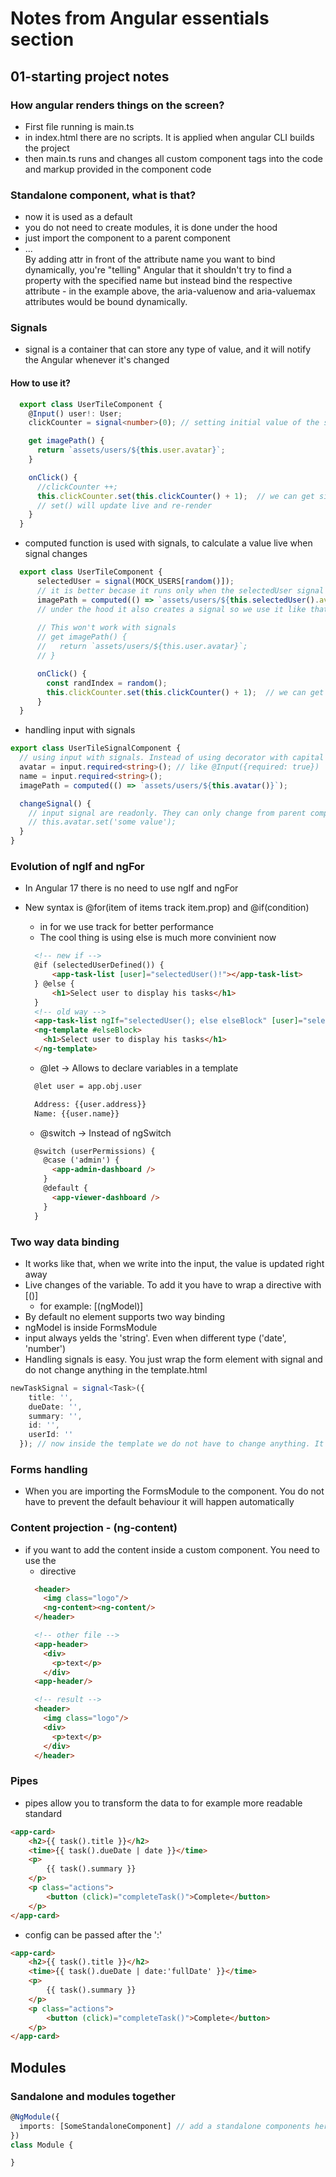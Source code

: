 # Notes from Angular essentials section

## 01-starting project notes
### How angular renders things on the screen? 
- First file running is main.ts
- in index.html there are no scripts. It is applied when angular CLI builds the project
- then main.ts runs and changes all custom component tags into the code and markup provided in the component code
### Standalone component, what is that?
- now it is used as a default
- you do not need to create modules, it is done under the hood
- just import the component to a parent component
- <div 
  role="progressbar" 
  [attr.aria-valuenow]="currentVal" 
  [attr.aria-valuemax]="maxVal">...</div>
    By adding attr in front of the attribute name you want to bind dynamically, you're "telling" Angular that it shouldn't try to find a property with the specified name but instead bind the respective attribute - in the example above, the aria-valuenow and aria-valuemax attributes would be bound dynamically.
### Signals
- signal is a container that can store any type of value, and it will notify the Angular whenever it's changed
#### How to use it?
````ts
  export class UserTileComponent {
    @Input() user!: User;
    clickCounter = signal<number>(0); // setting initial value of the signal

    get imagePath() {
      return `assets/users/${this.user.avatar}`;
    }

    onClick() {
      //clickCounter ++;
      this.clickCounter.set(this.clickCounter() + 1);  // we can get signal value by adding parenthasis clickCounter() 
      // set() will update live and re-render 
    }
  }
````
- computed function is used with signals, to calculate a value live when signal changes
````ts
  export class UserTileComponent {
      selectedUser = signal(MOCK_USERS[random()]);
      // it is better becase it runs only when the selectedUser signal changes, not everytime component is changing(there could be more signals in computed)
      imagePath = computed(() => `assets/users/${this.selectedUser().avatar}`)
      // under the hood it also creates a signal so we use it like that: imagePath()
      
      // This won't work with signals
      // get imagePath() {
      //   return `assets/users/${this.user.avatar}`;
      // }

      onClick() {
        const randIndex = random();
        this.clickCounter.set(this.clickCounter() + 1);  // we can get signal value by adding parenthasis clickCounter() 
      }
  }
````
- handling input with signals
````ts
export class UserTileSignalComponent {
  // using input with signals. Instead of using decorator with capital 'I', we use small 'i'
  avatar = input.required<string>(); // like @Input({required: true})
  name = input.required<string>();
  imagePath = computed(() => `assets/users/${this.avatar()}`);

  changeSignal() {
    // input signal are readonly. They can only change from parent component
    // this.avatar.set('some value');
  }
}
````

### Evolution of ngIf and ngFor
- In Angular 17 there is no need to use ngIf and ngFor
- New syntax is @for(item of items track item.prop) and @if(condition)
  - in for we use track for better performance
  - The cool thing is using else is much more convinient now
  ````html
    <!-- new if -->
    @if (selectedUserDefined()) {
        <app-task-list [user]="selectedUser()!"></app-task-list>
    } @else {
        <h1>Select user to display his tasks</h1>
    }
    <!-- old way -->
    <app-task-list ngIf="selectedUser(); else elseBlock" [user]="selectedUser()!"></app-task-list>
    <ng-template #elseBlock>
      <h1>Select user to display his tasks</h1>
    </ng-template>
  ````

  - @let -> Allows to declare variables in a template
  ````html
    @let user = app.obj.user

    Address: {{user.address}}
    Name: {{user.name}}
  ````

  - @switch -> Instead of ngSwitch
  ````html
    @switch (userPermissions) {
      @case ('admin') {
        <app-admin-dashboard />
      }
      @default {
        <app-viewer-dashboard />
      }
    }
  ````

### Two way data binding
- It works like that, when we write into the input, the value is updated right away
- Live changes of the variable. To add it you have to wrap a directive with [()]
  * for example: [(ngModel)]
- By default no element supports two way binding
- ngModel is inside FormsModule
- input always yelds the 'string'. Even when different type ('date', 'number')
- Handling signals is easy. You just wrap the form element with signal and do not change anything in the template.html
````ts
newTaskSignal = signal<Task>({
    title: '',
    dueDate: '',
    summary: '',
    id: '',
    userId: ''
  }); // now inside the template we do not have to change anything. It will work with exactly the same syntax no '()'

````

### Forms handling
- When you are importing the FormsModule to the component. 
  You do not have to prevent the default behaviour it will happen automatically

### Content projection - (ng-content)
- if you want to add the content inside a custom component. You need to use the 
  * <ng-content></ng-content> directive
  ````html
    <header>
      <img class="logo"/>
      <ng-content><ng-content/>
    </header>

    <!-- other file -->
    <app-header>
      <div>
        <p>text</p>
      </div>
    <app-header/>

    <!-- result -->
    <header>
      <img class="logo"/>
      <div>
        <p>text</p>
      </div>
    </header>
  ````

### Pipes
- pipes allow you to transform the data to for example more readable standard
````html
<app-card>
    <h2>{{ task().title }}</h2>
    <time>{{ task().dueDate | date }}</time>
    <p>
        {{ task().summary }}
    </p>
    <p class="actions">
        <button (click)="completeTask()">Complete</button>
    </p>
</app-card>
````
- config can be passed after the ':'
````html
<app-card>
    <h2>{{ task().title }}</h2>
    <time>{{ task().dueDate | date:'fullDate' }}</time>
    <p>
        {{ task().summary }}
    </p>
    <p class="actions">
        <button (click)="completeTask()">Complete</button>
    </p>
</app-card>
````

## Modules

### Sandalone and modules together
````ts
@NgModule({
  imports: [SomeStandaloneComponent] // add a standalone components here
})
class Module {

}

````